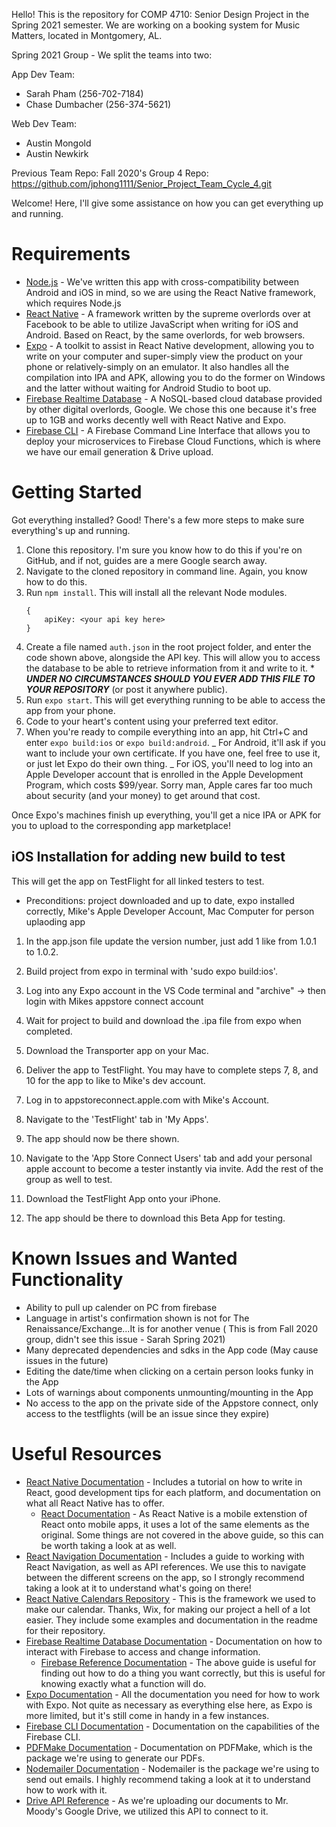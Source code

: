 Hello! This is the repository for COMP 4710: Senior Design Project in the Spring 2021 semester.
We are working on a booking system for Music Matters, located in Montgomery, AL.

Spring 2021 Group - We split the teams into two:

App Dev Team:
- Sarah Pham (256-702-7184)
- Chase Dumbacher (256-374-5621)

Web Dev Team:
- Austin Mongold
- Austin Newkirk


Previous Team Repo:
Fall 2020's Group 4 Repo: https://github.com/jphong1111/Senior_Project_Team_Cycle_4.git

Welcome! Here, I'll give some assistance on how you can get everything up and running.


# Requirements

- [Node.js](https://nodejs.org) - We've written this app with cross-compatibility between Android and iOS in mind,
  so we are using the React Native framework, which requires Node.js
- [React Native](https://facebook.github.io/react-native/) - A framework written by the supreme overlords over at Facebook to be able to utilize JavaScript when writing for iOS and Android. Based on React, by the same overlords, for web browsers.
- [Expo](https://expo.io) - A toolkit to assist in React Native development, allowing you to write on your computer and super-simply view the product on your phone or relatively-simply on an emulator. It also handles all the compilation into IPA and APK, allowing you to do the former on Windows and the latter without waiting for Android Studio to boot up.
- [Firebase Realtime Database](https://firebase.google.com/docs/database/) - A NoSQL-based cloud database provided by other digital overlords, Google. We chose this one because it's free up to 1GB and works decently well with React Native and Expo.
- [Firebase CLI](https://www.npmjs.com/package/firebase-tools) - A Firebase Command Line Interface that allows you to deploy your microservices to Firebase Cloud Functions, which is where we have our email generation & Drive upload.

# Getting Started

Got everything installed? Good! There's a few more steps to make sure everything's up and running.

1. Clone this repository. I'm sure you know how to do this if you're on GitHub, and if not, guides are a mere Google search away.
2. Navigate to the cloned repository in command line. Again, you know how to do this.
3. Run `npm install`. This will install all the relevant Node modules.
   ```
   {
       apiKey: <your api key here>
   }
   ```
4. Create a file named `auth.json` in the root project folder, and enter the code shown above, alongside the API key.
   This will allow you to access the database to be able to retrieve information from it and write to it. \* **_UNDER NO CIRCUMSTANCES SHOULD YOU EVER ADD THIS FILE TO YOUR REPOSITORY_** (or post it anywhere public).
5. Run `expo start`. This will get everything running to be able to access the app from your phone.
6. Code to your heart's content using your preferred text editor.
7. When you're ready to compile everything into an app, hit Ctrl+C and enter `expo build:ios` or `expo build:android`.
   _ For Android, it'll ask if you want to include your own certificate.
   If you have one, feel free to use it, or just let Expo do their own thing.
   _ For iOS, you'll need to log into an Apple Developer account that is enrolled in the Apple Development Program, which costs \$99/year. Sorry man, Apple cares far too much about security (and your money) to get around that cost.

Once Expo's machines finish up everything, you'll get a nice IPA or APK for you to upload to the corresponding app marketplace!

## iOS Installation for adding new build to test

This will get the app on TestFlight for all linked testers to test.

- Preconditions: project downloaded and up to date, expo installed correctly, Mike's Apple Developer Account, Mac Computer for person uplaoding app

1. In the app.json file update the version number, just add 1 like from 1.0.1 to 1.0.2.

2. Build project from expo in terminal with 'sudo expo build:ios'.

3. Log into any Expo account in the VS Code terminal and "archive" -> then login with Mikes appstore connect account 

4. Wait for project to build and download the .ipa file from expo when completed.

5. Download the Transporter app on your Mac.

6. Deliver the app to TestFlight. You may have to complete steps 7, 8, and 10 for the app to like to Mike's dev account.

7. Log in to appstoreconnect.apple.com with Mike's Account.

8. Navigate to the 'TestFlight' tab in 'My Apps'.

9. The app should now be there shown.

10. Navigate to the 'App Store Connect Users' tab and add your personal apple account to become a tester instantly via invite. Add the rest of the group as well to test.

11. Download the TestFlight App onto your iPhone.

12. The app should be there to download this Beta App for testing.

# Known Issues and Wanted Functionality

- Ability to pull up calender on PC from firebase
- Language in artist's confirmation shown is not for The Renaissance/Exchange...It is for another venue ( This is from Fall 2020 group, didn't see this issue - Sarah Spring 2021)
- Many deprecated dependencies and sdks in the App code (May cause issues in the future)
- Editing the date/time when clicking on a certain person looks funky in the App
- Lots of warnings about components unmounting/mounting in the App 
- No access to the app on the private side of the Appstore connect, only access to the testflights (will be an issue since they expire)

# Useful Resources

- [React Native Documentation](https://facebook.github.io/react-native/docs/tutorial) - Includes a tutorial on how to write in React, good development tips for each platform, and documentation on what all React Native has to offer.
  - [React Documentation](https://reactjs.org/docs/getting-started.html) - As React Native is a mobile extenstion of React onto mobile apps, it uses a lot of the same elements as the original. Some things are not covered in the above guide, so this can be worth taking a look at as well.
- [React Navigation Documentation](https://reactnavigation.org/en/) - Includes a guide to working with React Navigation, as well as API references. We use this to navigate between the different screens on the app, so I strongly recommend taking a look at it to understand what's going on there!
- [React Native Calendars Repository](https://github.com/wix/react-native-calendars) - This is the framework we used to make our calendar. Thanks, Wix, for making our project a hell of a lot easier. They include some examples and documentation in the readme for their repository.
- [Firebase Realtime Database Documentation](https://firebase.google.com/docs/database/) - Documentation on how to interact with Firebase to access and change information.
  - [Firebase Reference Documentation](https://firebase.google.com/docs/reference/js/) - The above guide is useful for finding out how to do a thing you want correctly, but this is useful for knowing exactly what a function will do.
- [Expo Documentation](https://docs.expo.io/versions/latest/) - All the documentation you need for how to work with Expo. Not quite as necessary as everything else here, as Expo is more limited, but it's still come in handy in a few instances.
- [Firebase CLI Documentation](https://firebase.google.com/docs/cli/) - Documentation on the capabilities of the Firebase CLI.
- [PDFMake Documentation](https://pdfmake.github.io/docs/) - Documentation on PDFMake, which is the package we're using to generate our PDFs.
- [Nodemailer Documentation](https://nodemailer.com/about/) - Nodemailer is the package we're using to send out emails. I highly recommend taking a look at it to understand how to work with it.
- [Drive API Reference](https://developers.google.com/drive/api/v3/about-sdk) - As we're uploading our documents to Mr. Moody's Google Drive, we utilized this API to connect to it.
